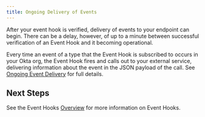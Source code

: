 ```yaml
---
title: Ongoing Delivery of Events
---
```


After your event hook is verified, delivery of events to your endpoint can begin. There can be a delay, however, of up to a minute between successful verification of an Event Hook and it becoming operational.

Every time an event of a type that the Event Hook is subscribed to occurs in your Okta org, the Event Hook fires and calls out to your external service, delivering information about the event in the JSON payload of the call. See [Ongoing Event Delivery](/docs/concepts/event-hooks/#ongoing-event-delivery) for full details.

## Next Steps

See the Event Hooks [Overview](/docs/concepts/event-hooks/) for more information on Event Hooks.

